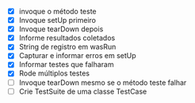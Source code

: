- [x] invoque o método teste
- [x] Invoque setUp primeiro
- [x] Invoque tearDown depois 
- [x] Informe resultados coletados
- [x] String de registro em wasRun
- [x] Capturar e informar erros em setUp
- [x] Informar testes que falharam
- [x] Rode múltiplos testes
- [ ] Invoque tearDown mesmo se o método teste falhar
- [ ] Crie TestSuite de uma classe TestCase